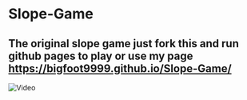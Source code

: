 # Slope-Game
## The original slope game just fork this and run github pages to play or use my page https://bigfoot9999.github.io/Slope-Game/
  ![Video](https://user-images.githubusercontent.com/80417201/172915567-b5ed2245-a00b-493c-aa80-50142835efb5.gif)

